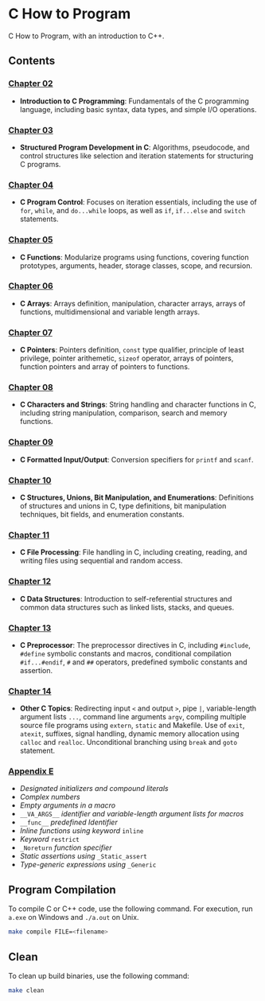 # C How to Program
C How to Program, with an introduction to C++.

## Contents

### [Chapter 02](chapter-02)
- **Introduction to C Programming**: Fundamentals of the C programming language, including basic syntax, data types, and simple I/O operations.

### [Chapter 03](chapter-03)
- **Structured Program Development in C**: Algorithms, pseudocode, and control structures like selection and iteration statements for structuring C programs.

### [Chapter 04](chapter-04)
- **C Program Control**: Focuses on iteration essentials, including the use of `for`, `while`, and `do...while` loops, as well as `if`, `if...else` and `switch` statements.

### [Chapter 05](chapter-05)
- **C Functions**: Modularize programs using functions, covering function prototypes, arguments, header, storage classes, scope, and recursion.

### [Chapter 06](chapter-06)
- **C Arrays**: Arrays definition, manipulation, character arrays, arrays of functions, multidimensional and variable length arrays.

### [Chapter 07](chapter-07)
- **C Pointers**: Pointers definition, `const` type qualifier, principle of least privilege, pointer arithemetic, `sizeof` operator, arrays of pointers, function pointers and array of pointers to functions.

### [Chapter 08](chapter-08)
- **C Characters and Strings**: String handling and character functions in C, including string manipulation, comparison, search and memory functions.

### [Chapter 09](chapter-09)
- **C Formatted Input/Output**: Conversion specifiers for `printf` and `scanf`.

### [Chapter 10](chapter-10)
- **C Structures, Unions, Bit Manipulation, and Enumerations**: Definitions of structures and unions in C, type definitions, bit manipulation techniques, bit fields, and enumeration constants.

### [Chapter 11](chapter-11)
- **C File Processing**: File handling in C, including creating, reading, and writing files using sequential and random access.

### [Chapter 12](chapter-12)
- **C Data Structures**: Introduction to self-referential structures and common data structures such as linked lists, stacks, and queues.

### [Chapter 13](chapter-13)
- **C Preprocessor**: The preprocessor directives in C, including `#include`, `#define` symbolic constants and macros, conditional compilation `#if...#endif`, `#` and `##` operators, predefined symbolic constants and assertion.

### [Chapter 14](chapter-14)
- **Other C Topics**: Redirecting input `<` and output `>`, pipe `|`, variable-length argument lists `...`, command line arguments `argv`, compiling multiple source file programs using `extern`, `static` and Makefile. Use of `exit`, `atexit`, suffixes, signal handling, dynamic memory allocation using `calloc` and `realloc`. Unconditional branching using `break` and `goto` statement.

### [Appendix E](appendix-e)
- *Designated initializers and compound literals*
- *Complex numbers*
- *Empty arguments in a macro*
- `__VA_ARGS__` *identifier and variable-length argument lists for macros*
- `__func__` *predefined Identifier*
- *Inline functions using keyword* `inline`
- *Keyword* `restrict`
- `_Noreturn` *function specifier*
- *Static assertions using* `_Static_assert`
- *Type-generic expressions using* `_Generic`

## Program Compilation

To compile C or C++ code, use the following command. For execution, run `a.exe` on Windows and `./a.out` on Unix.

```bash
make compile FILE=<filename>
```

## Clean

To clean up build binaries, use the following command:

```bash
make clean
```
